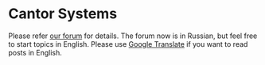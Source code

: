 # Cantor Systems
Please refer [our forum](http://forum.cantorsys.com) for details. The forum now is in Russian, but feel free to start topics in English. Please use [Google Translate](https://translate.google.as/translate?sl=auto&tl=en&u=http%3A%2F%2Fforum.cantorsys.com) if you want to read posts in English.
